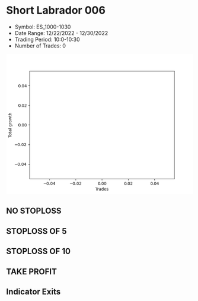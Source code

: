 # Short Labrador 006 
- Symbol: ES_1000-1030
- Date Range: 12/22/2022 - 12/30/2022
- Trading Period: 10:0-10:30
- Number of Trades: 0

![Plot](ShortLabrador006ES_1000-1030.png)
## NO STOPLOSS














## STOPLOSS OF 5














## STOPLOSS OF 10














## TAKE PROFIT











## Indicator Exits


